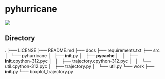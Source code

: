 # pyhurricane

<p style="display: inline">
  <img src="https://img.shields.io/badge/-Python-F2C63C.svg?logo=python&style=for-the-badge">
</p>

## Directory
.
├── LICENSE
├── README.md
├── docs
├── requirements.txt
├── src
│   └── pyhurricane
│       ├── __init__.py
│       ├── __pycache__
│       │   ├── __init__.cpython-312.pyc
│       │   ├── trajectory.cpython-312.pyc
│       │   └── util.cpython-312.pyc
│       ├── trajectory.py
│       └── util.py
└── work
    ├── __init__.py
    └── boxplot_trajectory.py